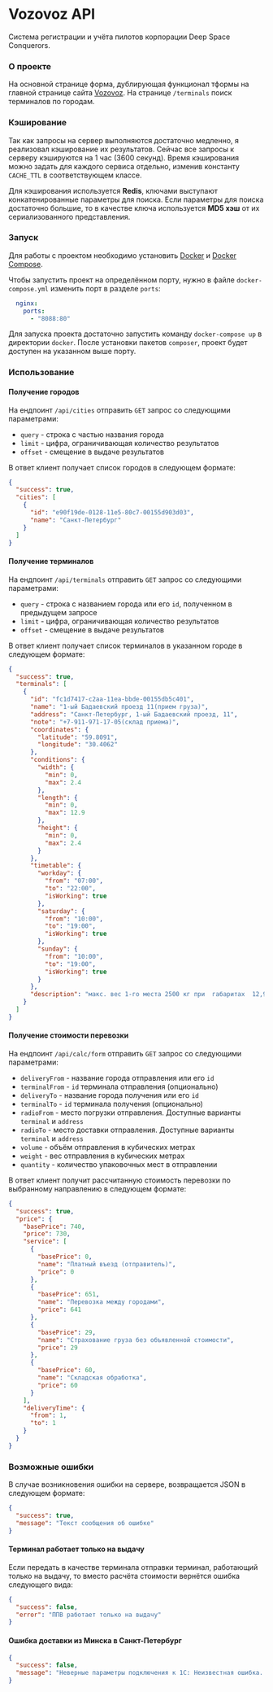 # Vozovoz API

Система регистрации и учёта пилотов корпорации Deep Space Conquerors.

### О проекте

На основной странице форма, дублирующая функционал тформы на главной странице сайта [Vozovoz](https://vozovoz.ru/).
На странице `/terminals` поиск терминалов по городам.

### Кэширование

Так как запросы на сервер выполняются достаточно медленно, я реализовал кэширование их результатов.
Сейчас все запросы к серверу кэшируются на 1 час (3600 секунд).
Время кэширования можно задать для каждого сервиса отдельно, изменив константу `CACHE_TTL` в соответствующем классе.

Для кэширования используется **Redis**, ключами выступают конкатенированные параметры для поиска.
Если параметры для поиска достаточно большие, то в качестве ключа используется **MD5 хэш** от их сериализованного
представления.

### Запуск

Для работы с проектом необходимо установить [Docker](https://docs.docker.com/get-docker/)
и [Docker Compose](https://docs.docker.com/compose/install/).

Чтобы запустить проект на определённом порту, нужно в файле `docker-compose.yml` изменить порт в разделе `ports`:

```yaml
  nginx:
    ports:
      - "8088:80"
```

Для запуска проекта достаточно запустить команду `docker-compose up` в директории `docker`.
После установки пакетов `composer`, проект будет доступен на указанном выше порту.

### Использование

#### Получение городов

На ендпоинт `/api/cities` отправить `GET` запрос со следующими параметрами:

- `query` - строка с частью названия города
- `limit` - цифра, ограничивающая количество результатов
- `offset` - смещение в выдаче результатов

В ответ клиент получает список городов в следующем формате:

```json
{
  "success": true,
  "cities": [
    {
      "id": "e90f19de-0128-11e5-80c7-00155d903d03",
      "name": "Санкт-Петербург"
    }
  ]
}
```

#### Получение терминалов

На ендпоинт `/api/terminals` отправить `GET` запрос со следующими параметрами:

- `query` - строка с названием города или его `id`, полученном в предыдущем запросе
- `limit` - цифра, ограничивающая количество результатов
- `offset` - смещение в выдаче результатов

В ответ клиент получает список терминалов в указанном городе в следующем формате:

```json
{
  "success": true,
  "terminals": [
    {
      "id": "fc1d7417-c2aa-11ea-bbde-00155db5c401",
      "name": "1-ый Бадаевский проезд 11(прием груза)",
      "address": "Санкт-Петербург, 1-ый Бадаевский проезд, 11",
      "note": "+7-911-971-17-05(склад приема)",
      "coordinates": {
        "latitude": "59.8091",
        "longitude": "30.4062"
      },
      "conditions": {
        "width": {
          "min": 0,
          "max": 2.4
        },
        "length": {
          "min": 0,
          "max": 12.9
        },
        "height": {
          "min": 0,
          "max": 2.4
        }
      },
      "timetable": {
        "workday": {
          "from": "07:00",
          "to": "22:00",
          "isWorking": true
        },
        "saturday": {
          "from": "10:00",
          "to": "19:00",
          "isWorking": true
        },
        "sunday": {
          "from": "10:00",
          "to": "19:00",
          "isWorking": true
        }
      },
      "description": "макс. вес 1-го места 2500 кг при  габаритах  12,9м * 2,4м * 2,4м"
    }
  ]
}
```

#### Получение стоимости перевозки

На ендпоинт `/api/calc/form` отправить `GET` запрос со следующими параметрами:

- `deliveryFrom` - название города отправления или его `id`
- `terminalFrom` - `id` терминала отправления (опционально)
- `deliveryTo` - название города получения или его `id`
- `terminalTo` - `id` терминала получения (опционально)
- `radioFrom` - место погрузки отправления. Доступные варианты `terminal` и `address`
- `radioTo` - место доставки отправления. Доступные варианты `terminal` и `address`
- `volume` - объём отправления в кубических метрах
- `weight` - вес отправления в кубических метрах
- `quantity` - количество упаковочных мест в отправлении

В ответ клиент получит рассчитанную стоимость перевозки по выбранному направлению в следующем формате:

```json
{
  "success": true,
  "price": {
    "basePrice": 740,
    "price": 730,
    "service": [
      {
        "basePrice": 0,
        "name": "Платный въезд (отправитель)",
        "price": 0
      },
      {
        "basePrice": 651,
        "name": "Перевозка между городами",
        "price": 641
      },
      {
        "basePrice": 29,
        "name": "Страхование груза без объявленной стоимости",
        "price": 29
      },
      {
        "basePrice": 60,
        "name": "Складская обработка",
        "price": 60
      }
    ],
    "deliveryTime": {
      "from": 1,
      "to": 1
    }
  }
}
```

### Возможные ошибки

В случае возникновения ошибки на сервере, возвращается JSON в следующем формате:

```json
{
  "success": true,
  "message": "Текст сообщения об ошибке"
}
```

#### Терминал работает только на выдачу

Если передать в качестве терминала отправки терминал, работающий только на выдачу, то вместо расчёта стоимости вернётся
ошибка следующего вида:

```json
{
  "success": false,
  "error": "ППВ работает только на выдачу"
}
```

#### Ошибка доставки из Минска в Санкт-Петербург

```json
{
  "success": false,
  "message": "Неверные параметры подключения к 1С: Неизвестная ошибка. {ОбщийМодуль.Сайт_Заявки.Модуль(2301)}: Операции сравнения на больше-меньше допустимы только для значений совпадающих примитивных типов (Булево, Число, Строка, Дата)\nпо причине:\n{ОбщийМодуль.Сайт_Заявки.Модуль(2301)}: Операции сравнения на больше-меньше допустимы только для значений совпадающих примитивных типов (Булево, Число, Строка, Дата)"
}
```
